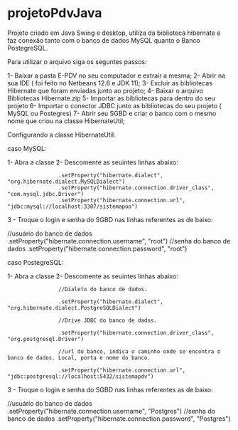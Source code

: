 # projetoPdvJava
Projeto criado em Java Swing e desktop, utiliza da biblioteca hibernate e faz conexão tanto com o banco de dados MySQL quanto o Banco PostegreSQL.


Para utilizar o arquivo siga os seguntes passos:

1- Baixar a pasta E-PDV no seu computador e extrair a mesma;
2- Abrir na sua IDE ( foi feito no Netbeans 12.6 e JDK 11);
3- Excluir as bibliotecas Hibernate que foram enviadas junto ao projeto;
4- Baixar o arquivo Bibliotecas Hibernate.zip
5- Importar as bibliotecas para dentro do seu projeto
6- Importar o conector JDBC junto as bibliotecas do seu projeto ( MySQL ou Postegres)
7- Abrir seu SGBD e criar o banco com o mesmo nome que criou na classe HibernateUtil;


Configurando a classe HibernateUtil:

caso MySQL:

1- Abra a classe
2- Descomente as seuintes linhas abaixo:

                    .setProperty("hibernate.dialect", "org.hibernate.dialect.MySQLDialect")
                    .setProperty("hibernate.connection.driver_class", "com.mysql.jdbc.Driver")
                    .setProperty("hibernate.connection.url", "jdbc:mysql://localhost:3307/sistemapoo")
                    
3 - Troque o login e senha do SGBD nas linhas referentes as de baixo: 


//usuário do banco de dados
                    .setProperty("hibernate.connection.username", "root")
//senha do banco de dados
                    .setProperty("hibernate.connection.password", "root")
                    
 
 
 caso PostegreSQL:

1- Abra a classe
2- Descomente as seuintes linhas abaixo:

                    //Dialeto do banco de dados.
                    
                    .setProperty("hibernate.dialect", "org.hibernate.dialect.PostgreSQLDialect")
                    
                    //Drive JDBC do banco de dados.
                    
                    .setProperty("hibernate.connection.driver_class", "org.postgresql.Driver")
                    
                    //url do banco, indica o caminho onde se encontra o banco de dados. Local, porta e nome do banco.
                    
                    .setProperty("hibernate.connection.url", "jdbc:postgresql://localhost:5432/sistemapdv")
                    
3 - Troque o login e senha do SGBD nas linhas referentes as de baixo: 


//usuário do banco de dados
                    .setProperty("hibernate.connection.username", "Postgres")
//senha do banco de dados
                    .setProperty("hibernate.connection.password", "Postgres")
